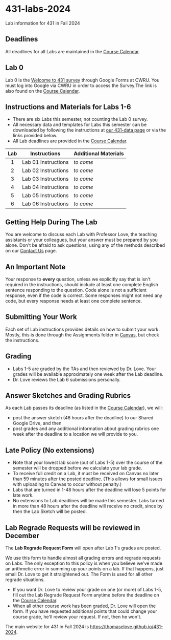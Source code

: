 # 431-labs-2024

Lab information for 431 in Fall 2024

## Deadlines

All deadlines for all Labs are maintained in the [Course Calendar](https://thomaselove.github.io/431-2024/calendar.html).

## Lab 0

Lab 0 is the [Welcome to 431 survey](https://bit.ly/431-2024-welcome) through Google Forms at CWRU. You must log into Google via CWRU in order to access the Survey.The link is also found on the [Course Calendar](https://thomaselove.github.io/431-2024/calendar.html).

## Instructions and Materials for Labs 1-6

- There are six Labs this semester, not counting the Lab 0 survey.
- All necessary data and templates for Labs this semester can be downloaded by following the instructions at [our 431-data page](https://github.com/THOMASELOVE/431-data) or via the links provided below.
- All Lab deadlines are provided in the [Course Calendar](https://thomaselove.github.io/431-2023/calendar.html).

<div align="center">

| Lab | Instructions | Additional Materials
| :---: | :-----------------: | :--------------------------------------------------------------------------------
1 | Lab 01 Instructions | *to come*
2 | Lab 02 Instructions | *to come*
3 | Lab 03 Instructions | *to come*
4 | Lab 04 Instructions | *to come*
5 | Lab 05 Instructions | *to come*
6 | Lab 06 Instructions | *to come*

</div>

## Getting Help During The Lab

You are welcome to discuss each Lab with Professor Love, the teaching assistants or your colleagues, but your answer must be prepared by you alone. Don't be afraid to ask questions, using any of the methods described on our [Contact Us](https://thomaselove.github.io/431-2024/contact.html) page.

## An Important Note

Your response to **every** question, unless we explicitly say that is isn't required in the instructions, should include at least one complete English sentence responding to the question. Code alone is not a sufficient response, even if the code is correct. Some responses might not need any code, but every response needs at least one complete sentence.

## Submitting Your Work

Each set of Lab instructions provides details on how to submit your work. Mostly, this is done through the Assignments folder in [Canvas](https://canvas.case.edu/), but check the instructions.

## Grading

- Labs 1-5 are graded by the TAs and then reviewed by Dr. Love. Your grades will be available approximately one week after the Lab deadline. 
- Dr. Love reviews the Lab 6 submissions personally. 
 
## Answer Sketches and Grading Rubrics

As each Lab passes its deadline (as listed in the [Course Calendar](https://thomaselove.github.io/431-2024/calendar.html)), we will:

- post the answer sketch (48 hours after the deadline) to our Shared Google Drive, and then
- post grades and any additional information about grading rubrics one week after the deadline to a location we will provide to you.

## Late Policy (No extensions)

- Note that your lowest lab score (out of Labs 1-5) over the course of the semester will be dropped before we calculate your lab grade.
- To receive full credit on a Lab, it must be received on Canvas no later than 59 minutes after the posted deadline. (This allows for small issues with uploading to Canvas to occur without penalty.)
- Labs that are turned in 1-48 hours after the deadline will lose 5 points for late work.
- No extensions to Lab deadlines will be made this semester. Labs turned in more than 48 hours after the deadline will receive no credit, since by then the Lab Sketch will be posted.

## Lab Regrade Requests will be reviewed in December

The **Lab Regrade Request Form** will open after Lab 1's grades are posted. 

We use this form to handle almost all grading errors and regrade requests on Labs. The only exception to this policy is when you believe we've made an arithmetic error in summing up your points on a lab. If that happens, just email Dr. Love to get it straightened out. The Form is used for all other regrade situations.

- If you want Dr. Love to review your grade on one (or more) of Labs 1-5, fill out the Lab Regrade Request Form anytime before the deadline on the [Course Calendar](https://thomaselove.github.io/431-2024/calendar.html). 
- When all other course work has been graded, Dr. Love will open the form. If you have requested additional points that could change your course grade, he'll review your request. If not, then he won't. 

The main website for 431 in Fall 2024 is <https://thomaselove.github.io/431-2024>.
